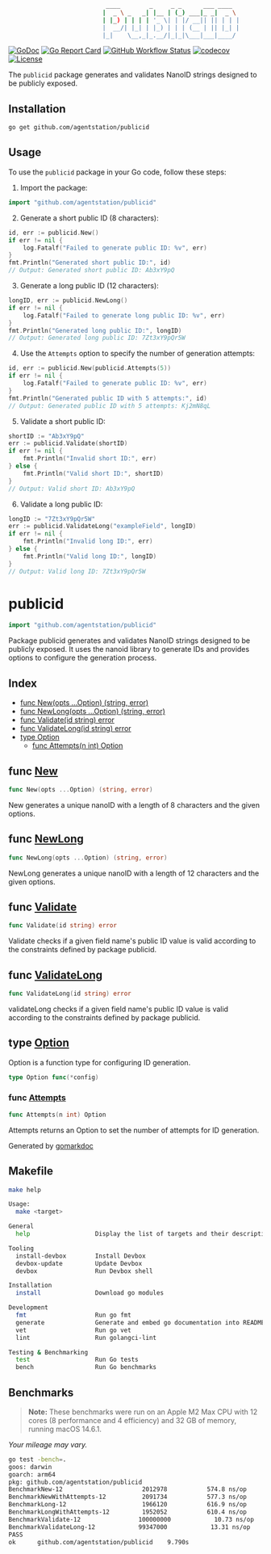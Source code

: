 ```sh
                           ____        _     _ _      ___ ____  
                          |  _ \ _   _| |__ | (_) ___|_ _|  _ \ 
                          | |_) | | | | '_ \| | |/ __|| || | | |
                          |  __/| |_| | |_) | | | (__ | || |_| |
                          |_|    \__,_|_.__/|_|_|\___|___|____/ 
```
<!-- [![Sourcegraph](https://sourcegraph.com/github.com/agentstation/publicid/-/badge.svg?style=flat-square)](https://sourcegraph.com/github.com/agentstation/publicid?badge) -->
[![GoDoc](http://img.shields.io/badge/go-documentation-blue.svg?style=flat-square)](https://pkg.go.dev/github.com/agentstation/publicid)
[![Go Report Card](https://goreportcard.com/badge/github.com/agentstation/publicid?style=flat-square&cache=break)](https://goreportcard.com/report/github.com/agentstation/publicid)
[![GitHub Workflow Status](https://img.shields.io/github/actions/workflow/status/agentstation/publicid/ci.yaml?style=flat-square)](https://github.com/agentstation/publicid/actions)
[![codecov](https://codecov.io/gh/agentstation/publicid/branch/master/graph/badge.svg?token=35UM5QX1Q3)](https://codecov.io/gh/agentstation/publicid)
[![License](http://img.shields.io/badge/license-mit-blue.svg?style=flat-square)](https://raw.githubusercontent.com/agentstation/publicid/master/LICENSE)
<!-- [![Forum](https://img.shields.io/badge/community-forum-00afd1.svg?style=flat-square)](https://github.com/agentstation/publicid/discussions) -->
<!-- [![Twitter](https://img.shields.io/badge/twitter-@agentstationHQ-55acee.svg?style=flat-square)](https://twitter.com/agentstationHQ) -->

The `publicid` package generates and validates NanoID strings designed to be publicly exposed.

## Installation

```sh
go get github.com/agentstation/publicid
```

## Usage

To use the `publicid` package in your Go code, follow these steps:

1. Import the package:

```go
import "github.com/agentstation/publicid"
```

2. Generate a short public ID (8 characters):

```go
id, err := publicid.New()
if err != nil {
    log.Fatalf("Failed to generate public ID: %v", err)
}
fmt.Println("Generated short public ID:", id)
// Output: Generated short public ID: Ab3xY9pQ
```

3. Generate a long public ID (12 characters):

```go
longID, err := publicid.NewLong()
if err != nil {
    log.Fatalf("Failed to generate long public ID: %v", err)
}
fmt.Println("Generated long public ID:", longID)
// Output: Generated long public ID: 7Zt3xY9pQr5W
```

4. Use the `Attempts` option to specify the number of generation attempts:

```go
id, err := publicid.New(publicid.Attempts(5))
if err != nil {
    log.Fatalf("Failed to generate public ID: %v", err)
}
fmt.Println("Generated public ID with 5 attempts:", id)
// Output: Generated public ID with 5 attempts: Kj2mN8qL
```

5. Validate a short public ID:

```go
shortID := "Ab3xY9pQ"
err := publicid.Validate(shortID)
if err != nil {
    fmt.Println("Invalid short ID:", err)
} else {
    fmt.Println("Valid short ID:", shortID)
}
// Output: Valid short ID: Ab3xY9pQ
```

6. Validate a long public ID:

```go
longID := "7Zt3xY9pQr5W"
err := publicid.ValidateLong("exampleField", longID)
if err != nil {
    fmt.Println("Invalid long ID:", err)
} else {
    fmt.Println("Valid long ID:", longID)
}
// Output: Valid long ID: 7Zt3xY9pQr5W
```

<!-- gomarkdoc:embed:start -->

<!-- Code generated by gomarkdoc. DO NOT EDIT -->

# publicid

```go
import "github.com/agentstation/publicid"
```

Package publicid generates and validates NanoID strings designed to be publicly exposed. It uses the nanoid library to generate IDs and provides options to configure the generation process.

## Index

- [func New\(opts ...Option\) \(string, error\)](<#New>)
- [func NewLong\(opts ...Option\) \(string, error\)](<#NewLong>)
- [func Validate\(id string\) error](<#Validate>)
- [func ValidateLong\(id string\) error](<#ValidateLong>)
- [type Option](<#Option>)
  - [func Attempts\(n int\) Option](<#Attempts>)


<a name="New"></a>
## func [New](<https://github.com/agentstation/publicid/blob/master/publicid.go#L36>)

```go
func New(opts ...Option) (string, error)
```

New generates a unique nanoID with a length of 8 characters and the given options.

<a name="NewLong"></a>
## func [NewLong](<https://github.com/agentstation/publicid/blob/master/publicid.go#L41>)

```go
func NewLong(opts ...Option) (string, error)
```

NewLong generates a unique nanoID with a length of 12 characters and the given options.

<a name="Validate"></a>
## func [Validate](<https://github.com/agentstation/publicid/blob/master/publicid.go#L65>)

```go
func Validate(id string) error
```

Validate checks if a given field name's public ID value is valid according to the constraints defined by package publicid.

<a name="ValidateLong"></a>
## func [ValidateLong](<https://github.com/agentstation/publicid/blob/master/publicid.go#L71>)

```go
func ValidateLong(id string) error
```

validateLong checks if a given field name's public ID value is valid according to the constraints defined by package publicid.

<a name="Option"></a>
## type [Option](<https://github.com/agentstation/publicid/blob/master/publicid.go#L21>)

Option is a function type for configuring ID generation.

```go
type Option func(*config)
```

<a name="Attempts"></a>
### func [Attempts](<https://github.com/agentstation/publicid/blob/master/publicid.go#L29>)

```go
func Attempts(n int) Option
```

Attempts returns an Option to set the number of attempts for ID generation.

Generated by [gomarkdoc](<https://github.com/princjef/gomarkdoc>)


<!-- gomarkdoc:embed:end -->


## Makefile

```sh
make help

Usage:
  make <target>

General
  help                  Display the list of targets and their descriptions

Tooling
  install-devbox        Install Devbox
  devbox-update         Update Devbox
  devbox                Run Devbox shell

Installation
  install               Download go modules

Development
  fmt                   Run go fmt
  generate              Generate and embed go documentation into README.md
  vet                   Run go vet
  lint                  Run golangci-lint

Testing & Benchmarking
  test                  Run Go tests
  bench                 Run Go benchmarks
  ```

## Benchmarks

> **Note:** These benchmarks were run on an Apple M2 Max CPU with 12 cores (8 performance and 4 efficiency) and 32 GB of memory, running macOS 14.6.1.

*Your mileage may vary.*

```sh
go test -bench=.
goos: darwin
goarch: arm64
pkg: github.com/agentstation/publicid
BenchmarkNew-12                      2012978           574.8 ns/op
BenchmarkNewWithAttempts-12          2091734           577.3 ns/op
BenchmarkLong-12                     1966120           616.9 ns/op
BenchmarkLongWithAttempts-12         1952052           610.4 ns/op
BenchmarkValidate-12                100000000            10.73 ns/op
BenchmarkValidateLong-12            99347000            13.31 ns/op
PASS
ok      github.com/agentstation/publicid    9.790s
```
